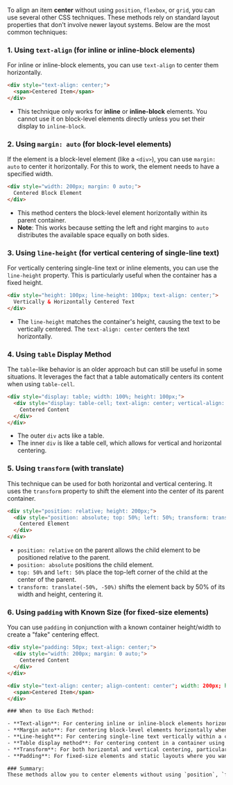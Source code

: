 To align an item **center** without using `position`, `flexbox`, or `grid`, you can use several other CSS techniques. These methods rely on standard layout properties that don't involve newer layout systems. Below are the most common techniques:

### 1. **Using `text-align` (for inline or inline-block elements)**

For inline or inline-block elements, you can use `text-align` to center them horizontally.

```html
<div style="text-align: center;">
  <span>Centered Item</span>
</div>
```

- This technique only works for **inline** or **inline-block** elements. You cannot use it on block-level elements directly unless you set their display to `inline-block`.

### 2. **Using `margin: auto` (for block-level elements)**

If the element is a block-level element (like a `<div>`), you can use `margin: auto` to center it horizontally. For this to work, the element needs to have a specified width.

```html
<div style="width: 200px; margin: 0 auto;">
  Centered Block Element
</div>
```

- This method centers the block-level element horizontally within its parent container.
- **Note**: This works because setting the left and right margins to `auto` distributes the available space equally on both sides.

### 3. **Using `line-height` (for vertical centering of single-line text)**

For vertically centering single-line text or inline elements, you can use the `line-height` property. This is particularly useful when the container has a fixed height.

```html
<div style="height: 100px; line-height: 100px; text-align: center;">
  Vertically & Horizontally Centered Text
</div>
```

- The `line-height` matches the container's height, causing the text to be vertically centered. The `text-align: center` centers the text horizontally.

### 4. **Using `table` Display Method**

The `table`-like behavior is an older approach but can still be useful in some situations. It leverages the fact that a table automatically centers its content when using `table-cell`.

```html
<div style="display: table; width: 100%; height: 100px;">
  <div style="display: table-cell; text-align: center; vertical-align: middle;">
    Centered Content
  </div>
</div>
```

- The outer `div` acts like a table.
- The inner `div` is like a table cell, which allows for vertical and horizontal centering.

### 5. **Using `transform` (with translate)**

This technique can be used for both horizontal and vertical centering. It uses the `transform` property to shift the element into the center of its parent container.

```html
<div style="position: relative; height: 200px;">
  <div style="position: absolute; top: 50%; left: 50%; transform: translate(-50%, -50%);">
    Centered Element
  </div>
</div>
```

- `position: relative` on the parent allows the child element to be positioned relative to the parent.
- `position: absolute` positions the child element.
- `top: 50%` and `left: 50%` place the top-left corner of the child at the center of the parent.
- `transform: translate(-50%, -50%)` shifts the element back by 50% of its width and height, centering it.

### 6. **Using `padding` with Known Size (for fixed-size elements)**

You can use `padding` in conjunction with a known container height/width to create a "fake" centering effect.

```html
<div style="padding: 50px; text-align: center;">
  <div style="width: 200px; margin: 0 auto;">
    Centered Content
  </div>
</div>
```


```html
<div style="text-align: center; align-content: center"; width: 200px; height: 200px>
  <span>Centered Item</span>
</div>

### When to Use Each Method:

- **Text-align**: For centering inline or inline-block elements horizontally.
- **Margin auto**: For centering block-level elements horizontally when you know the element's width.
- **Line-height**: For centering single-line text vertically within a container with a fixed height.
- **Table display method**: For centering content in a container using the `display: table` and `display: table-cell` properties.
- **Transform**: For both horizontal and vertical centering, particularly when the element's size is unknown or needs to be dynamically calculated.
- **Padding**: For fixed-size elements and static layouts where you want controlled spacing.

### Summary:
These methods allow you to center elements without using `position`, `flexbox`, or `grid`. Depending on the type of content you're centering and the layout requirements, one of these methods should work for your needs.